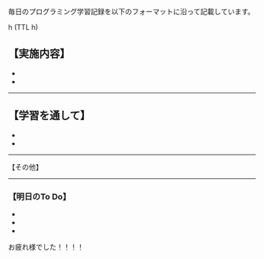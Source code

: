
毎日のプログラミング学習記録を以下のフォーマットに沿って記載しています。



h (TTL h)


 【実施内容】
-
-
-


***

 【学習を通して】
-
-
-





***

 【その他】





***


### 【明日のTo Do】
-
-
-

お疲れ様でした！！！！
